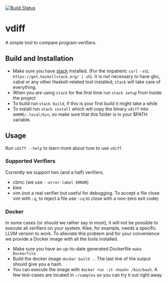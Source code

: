 [![Build Status](https://travis-ci.com/chkl/vdiff.svg?token=LABbvVHJ7ARjnEncQ2vN&branch=master)](https://travis-ci.com/chkl/vdiff)

# vdiff
A simple tool to compare program verifiers.

## Build and Installation 
 * Make sure you have [stack](https://haskellstack.org) installed.
(For the impatient: `curl -sSL https://get.haskellstack.org/ | sh`). It is *not* necessary to have ghc, cabal or any other Haskell-related tool installed; `stack` will take care of everything.
 * When you are using `stack` for the first time run `stack setup` from inside the project
 * To build run `stack build`, if this is your first build it might take a while
 * To install run `stack install` which will copy the binary `vdiff` into `$HOME/.local/bin`, so make sure that this folder is in your $PATH variable.
 
 
## Usage
Run `vdiff --help` to learn more about how to use `vdiff`.

### Supported Verifiers
Currently we support two (and a half) verifiers. 
 * cbmc (we use `--error-label ERROR`)
 * klee
 * vim (not a real verifier but useful for debugging. To accept a file close vim
   with `:q`, to reject a file use `:cq` to close with a non-zero exit code)

### Docker
In some cases (or should we rather say in most), it will not  be possible to execute all verifiers on your system. Klee, for example, needs a specific LLVM version to work.
To alleviate this problem and for your convenience we provide a Docker image with all the tools installed.

 * Make sure you have an up-to-date generated Dockerfile `make Dockerfile`
 * Build the docker image `docker build .`. The last line of the output should give you a hash.
 * You can execute the image with `docker run -it <hash> /bin/bash`. A few test-cases are located in `~/samples` so you can try it out right away.
